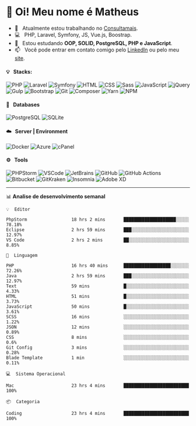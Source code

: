 # 👋 Oi! Meu nome é Matheus

- 🔭 &nbsp; Atualmente estou trabalhando no [Consultamais](https://consultamais.com.br/).
- 💻 &nbsp; PHP, Laravel, Symfony, JS, Vue.js, Boostrap.
- 🌱 &nbsp; Estou estudando **OOP, SOLID, PostgreSQL, PHP e JavaScript**.
- 📫 &nbsp; Você pode entrar em contato comigo pelo [LinkedIn](https://www.linkedin.com/in/matheuscamargoxavier/) ou pelo meu [site](https://matheuscamargo.co).

#### 💡 &nbsp; Stacks:
![PHP](https://img.shields.io/badge/-PHP-777BB4?&logo=php&logoColor=FFFFFF)
![Laravel](https://img.shields.io/badge/-Laravel-FF2D20?&logo=laravel&logoColor=FFFFFF)
![Symfony](https://img.shields.io/badge/-Symfony-000000?&logo=symfony&logoColor=FFFFFF)
![HTML](https://img.shields.io/badge/-HTML-E34F26?&logo=html5&logoColor=FFFFFF)
![CSS](https://img.shields.io/badge/-CSS-1572B6?&logo=css3&logoColor=FFFFFF)
![Sass](https://img.shields.io/badge/-Sass-CC6699?&logo=sass&logoColor=FFFFFF)
![JavaScript](https://img.shields.io/badge/-JavaScript-F7DF1E?&logo=javascript&logoColor=FFFFFF)
![jQuery](https://img.shields.io/badge/-jQuery-0769AD?&logo=jquery&logoColor=FFFFFF)
![Gulp](https://img.shields.io/badge/-Gulp-CF4647?&logo=gulp&logoColor=FFFFFF)
![Bootstrap](https://img.shields.io/badge/-Bootstrap-7952B3?&logo=bootstrap&logoColor=FFFFFF)
![Git](https://img.shields.io/badge/-Git-F05032?&logo=git&logoColor=FFFFFF)
![Composer](https://img.shields.io/badge/-Composer-885630?&logo=composer&logoColor=FFFFFF)
![Yarn](https://img.shields.io/badge/-Yarn-2C8EBB?&logo=yarn&logoColor=FFFFFF)
![NPM](https://img.shields.io/badge/-npm-CB3837?&logo=npm&logoColor=FFFFFF)

#### 💾 &nbsp; Databases
![PostgreSQL](https://img.shields.io/badge/-PostgreSQL-336791?&logo=PostgreSQL&logoColor=FFFFFF)
![SQLite](https://img.shields.io/badge/-SQLite-003B57?&logo=SQLite&logoColor=FFFFFF)

#### ☁️ &nbsp; Server | Environment
![Docker](https://img.shields.io/badge/-Docker-2496ED?&logo=docker&logoColor=FFFFFF)
![Azure](https://img.shields.io/badge/-Azure-0089D6?&logo=microsoft%20azure&logoColor=FFFFFF)
![cPanel](https://img.shields.io/badge/-cPanel-FF6C2C?&logo=cpanel&logoColor=FFFFFF)

#### ⚙️ &nbsp; Tools
![PHPStorm](https://img.shields.io/badge/-PHPStorm-000000?&logo=PHPStorm&logoColor=FFFFFF)
![VSCode](https://img.shields.io/badge/-VSCode-007ACC?&logo=Visual%20Studio%20Code&logoColor=FFFFFF) 
![JetBrains](https://img.shields.io/badge/-JetBrains-000000?&logo=jetbrains&logoColor=FFFFFF) 
![GitHub](https://img.shields.io/badge/-GitHub-181717?&logo=github&logoColor=FFFFFF) 
![GitHub Actions](https://img.shields.io/badge/-GitHub%20Actions-181717?&logo=GitHub%20Actions&logoColor=FFFFFF) 
![Bitbucket](https://img.shields.io/badge/-Bitbucket-0052CC?&logo=bitbucket&logoColor=FFFFFF)
![GitKraken](https://img.shields.io/badge/-GitKraken-179287?&logo=GitKraken&logoColor=FFFFFF)
![Insomnia](https://img.shields.io/badge/-Insomnia-5849BE?&logo=Insomnia&logoColor=FFFFFF)
![Adobe XD](https://img.shields.io/badge/-Adobe%20XD-FF61F6?&logo=adobe%20xd&logoColor=FFFFFF) 
_______

📊  **Analise de desenvolvimento semanal**
```text
💡  Editor

PhpStorm                 18 hrs 2 mins       ████████████████████░░░░░     78.18%
Eclipse                  2 hrs 59 mins       ███░░░░░░░░░░░░░░░░░░░░░░     12.97%
VS Code                  2 hrs 2 mins        ██░░░░░░░░░░░░░░░░░░░░░░░      8.85%
```
```text
💬  Linguagem

PHP                      16 hrs 40 mins      ██████████████████░░░░░░░     72.26%
Java                     2 hrs 59 mins       ███░░░░░░░░░░░░░░░░░░░░░░     12.97%
Text                     59 mins             █░░░░░░░░░░░░░░░░░░░░░░░░      4.33%
HTML                     51 mins             █░░░░░░░░░░░░░░░░░░░░░░░░      3.73%
JavaScript               50 mins             █░░░░░░░░░░░░░░░░░░░░░░░░      3.61%
SCSS                     16 mins             ░░░░░░░░░░░░░░░░░░░░░░░░░      1.22%
JSON                     12 mins             ░░░░░░░░░░░░░░░░░░░░░░░░░      0.89%
CSS                      8 mins              ░░░░░░░░░░░░░░░░░░░░░░░░░       0.6%
Git Config               3 mins              ░░░░░░░░░░░░░░░░░░░░░░░░░      0.28%
Blade Template           1 min               ░░░░░░░░░░░░░░░░░░░░░░░░░      0.11%
```
```text
💻  Sistema Operacional

Mac                      23 hrs 4 mins       █████████████████████████       100%
```
```text
📦  Categoria

Coding                   23 hrs 4 mins       █████████████████████████       100%
```
